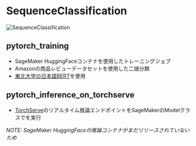# SequenceClassification

![SequenceClassification](https://user-images.githubusercontent.com/40932835/122213598-14b1e400-cee4-11eb-8733-73f1ae579f84.png)

## pytorch_training
- SageMaker HuggingFaceコンテナを使用したトレーニングジョブ
- Amazonの商品レビューデータセットを使用した二値分類
- [東北大学の日本語BERT](https://github.com/cl-tohoku/bert-japanese)を使用

## pytorch_inference_on_torchserve
- [TorchServe](https://github.com/pytorch/serve)のリアルタイム推論エンドポイントをSageMakerのModelクラスでを実行    

_NOTE: SageMaker HuggingFaceの推論コンテナがまだリリースされていないため_
